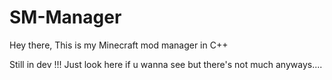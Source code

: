# SM-Manager
Hey there, This is my Minecraft mod manager in C++

Still in dev !!! Just look here if u wanna see but there's not much anyways....
